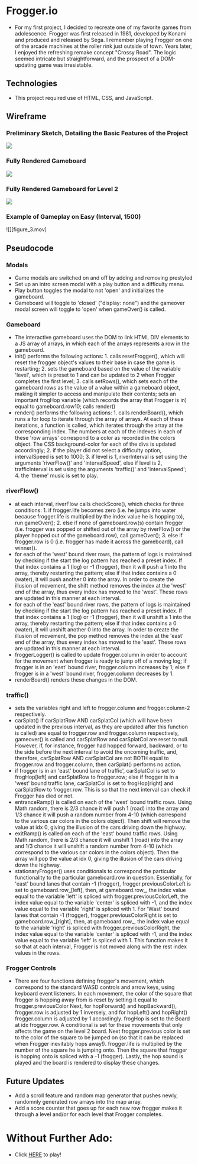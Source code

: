 # Frogger.io
- For my first project, I decided to recreate one of my favorite games from adolescence. Frogger was first released in 1981, developed by Konami and produced and released by Sega. I remember playing Frogger on one of the arcade machines at the roller rink just outside of town. Years later, I enjoyed the refreshing remake concept "Crossy Road". The logic seemed intricate but straightforward, and the prospect of a DOM-updating game was irresistable.

## Technologies
- This project required use of HTML, CSS, and JavaScript.

## Wireframe
### Preliminary Sketch, Detailing the Basic Features of the Project
![](Figure_1.png)

### Fully Rendered Gameboard
![](Figure_2.png)

### Fully Rendered Gameboard for Level 2
![](Figure_2.5.png)

### Example of Gameplay on Easy (Interval, 1500)
![][figure_3.mov]

## Pseudocode
### Modals
- Game modals are switched on and off by adding and removing prestyled 
- Set up an intro screen modal with a play button and a difficulty menu.
- Play button toggles the modal to not 'open' and initializes the gameboard.
- Gameboard will toggle to 'closed' ("display: none") and the gameover modal screen will toggle to 'open' when gameOver() is called.
### Gameboard
- The interactive gameboard uses the DOM to link HTML DIV elements to a JS array of arrays, in which each of the arrays represents a row in the gameboard.
- init() performs the following actions: 1. calls resetFrogger(), which will reset the frogger object's values to their base in case the game is restarting; 2. sets the gameboard based on the value of the variable 'level', which is preset to 1 and can be updated to 2 when Frogger completes the first level; 3. calls setRows(), which sets each of the gameboard rows as the value of a value within a gameboard object, making it simpler to access and manipulate their contents; sets an important frogHop variable (which records the array that Frogger is in) equal to gameboard.row10; calls render()
- render() performs the following actions: 1. calls renderBoard(), which runs a for loop to iterate through the array of arrays. At each of these iterations, a function is called, which iterates through the array at the corresponding index. The numbers at each of the indexes in each of these 'row arrays' correspond to a color as recorded in the colors object. The CSS background-color for each of the divs is updated accordingly; 2. if the player did not select a difficulty option, intervalSpeed is set to 1000; 3. if level is 1, riverInterval is set using the arguments 'riverFlow()' and 'intervalSpeed', else if level is 2, trafficInterval is set using the arguments 'traffic()' and 'intervalSpeed'; 4. the 'theme' music is set to play.
### riverFlow()
- at each interval, riverFlow calls checkScore(), which checks for three conditions: 1. if frogger.life becomes zero (i.e. he jumps into water because frogger.life is multiplied by the index value he is hopping to), run gameOver(); 2. else if none of gameboard.row(s) contain frogger (i.e. frogger was popped or shifted out of the array by riverFlow() or the player hopped out of the gameboard.row), call gameOver(); 3. else if frogger.row is 0 (i.e. frogger has made it across the gameboard), call winner().
- for each of the 'west' bound river rows, the pattern of logs is maintained by checking if the start the log pattern has reached a preset index. If that index contains a 1 (log) or -1 (frogger), then it will push a 1 into the array, thereby restarting the pattern; else if that index contains a 0 (water), it will push another 0 into the array. In order to create the illusion of movement, the shift method removes the index at the 'west' end of the array, thus every index has moved to the 'west'. These rows are updated in this manner at each interval.
- for each of the 'east' bound river rows, the pattern of logs is maintained by checking if the start the log pattern has reached a preset index. If that index contains a 1 (log) or -1 (frogger), then it will unshift a 1 into the array, thereby restarting the pattern; else if that index contains a 0 (water), it will unshift another 0 into the array. In order to create the illusion of movement, the pop method removes the index at the 'east' end of the array, thus every index has moved to the 'east'. These rows are updated in this manner at each interval.
- froggerLogger() is called to update frogger.column in order to account for the movement when frogger is ready to jump off of a moving log; if frogger is in an 'east' bound river, frogger.column increases by 1; else if frogger is in a 'west' bound river, frogger.column decreases by 1.
- renderBoard() renders these changes in the DOM. 
### traffic()
- sets the variables right and left to frogger.column and frogger.column-2 respectively.
- carSplat() if carSplatRow AND carSplatCol (which will have been updated in the previous interval, as they are updated after this function is called) are equal to frogger.row and frogger.column respectively, gameover() is called and carSplatRow and carSplatCol are reset to null. However, if, for instance, frogger had hopped forward, backward, or to the side before the next interval to avoid the oncoming traffic, and, therefore, carSplatRow AND carSplatCol are not BOTH equal to frogger.row and frogger.column, then carSplat() performs no action.
- if frogger is in an 'east' bound lane of traffic', carSplatCol is set to frogHop[left] and carSplatRow to frogger.row; else if frogger is in a 'west' bound traffic lane, carSplatCol is set to frogHop[right] and carSplatRow to frogger.row. This is so that the next interval can check if Frogger has died or not. 
- entranceRamp() is called on each of the 'west' bound traffic rows. Using Math.random, there is 2/3 chance it will push 1 (road) into the array and 1/3 chance it will push a random number from 4-10 (which correspond to the various car colors in the colors object). Then shift will remove the value at idx 0, giving the illusion of the cars driving down the highway. 
- exitRamp() is called on each of the 'east' bound traffic rows. Using Math.random, there is 2/3 chance it will unshift 1 (road) into the array and 1/3 chance it will unshift a random number from 4-10 (which correspond to the various car colors in the colors object). Then the array will pop the value at idx 0, giving the illusion of the cars driving down the highway. 
- stationaryFrogger() uses conditionals to correspond the particular functionality to the particular gameboard.row in question. Essentially, for 'east' bound lanes that contain -1 (frogger), frogger.previousColorLeft is set to gameboard.row_[left], then, at gameboard.row_, the index value equal to the variable 'left' is spliced with frogger.previousColorLeft, the index value equal to the variable 'center' is spliced with -1, and the index value equal to the variable 'right' is spliced with 1. For 'Wast' bound lanes that contain -1 (frogger), frogger.previousColorRight is set to gameboard.row_[right], then, at gameboard.row_, the index value equal to the variable 'right' is spliced with frogger.previousColorRight, the index value equal to the variable 'center' is spliced with -1, and the index value equal to the variable 'left' is spliced with 1. This function makes it so that at each interval, Frogger is not moved along with the rest index values in the rows. 
### Frogger Controls
- There are four functions defining frogger's movement, which correspond to the standard WASD controls and arrow keys, using keyboard event listeners. In each movement, the color of the square that frogger is hopping away from is reset by setting it equal to frogger.previousColor Next, for hopForward() and hopBackward(), frogger.row is adjusted by 1 inversely, and for hopLeft() and hopRight() frogger.column is adjusted by 1 accordingly. frogHop is set to the Board at idx frogger.row. A conditional is set for these movements that only affects the game on the level 2 board. Next frogger.previous color is set to the color of the square to be jumped on (so that it can be replaced when Frogger inevitably hops away!). frogger.life is multiplied by the number of the square he is jumping onto. Then the square that frogger is hopping onto is spliced with a -1 (frogger). Lastly, the hop sound is played and the board is rendered to display these changes.

## Future Updates
- Add a scroll feature and random map generator that pushes newly, randomnly generated row arrays into the map array. 
- Add a score counter that goes up for each new row frogger makes it through a level and/or for each level that Frogger completes.

# Without Further Ado:
- Click [HERE](https://m-j-terry.github.io/unit-1-project/) to play!